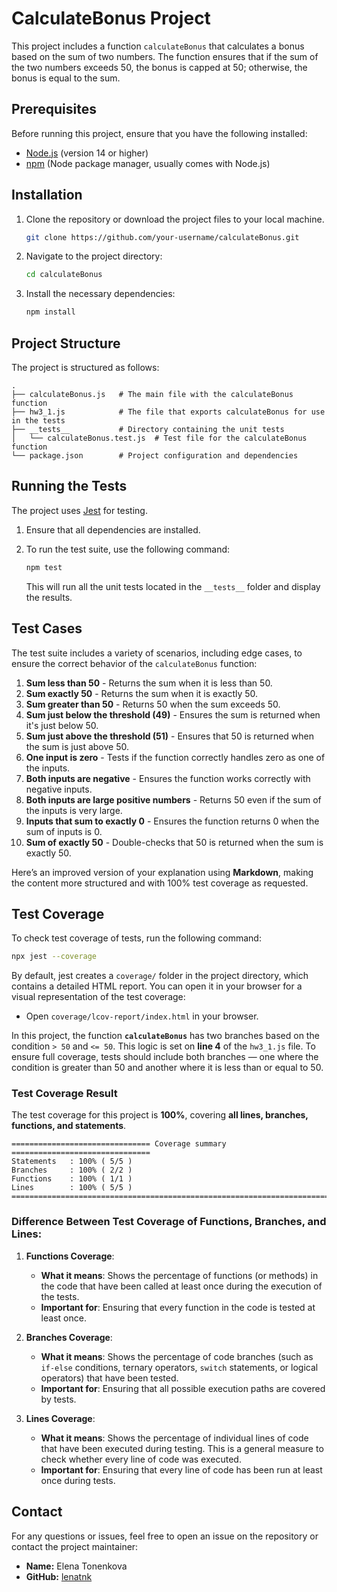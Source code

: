 # CalculateBonus Project

This project includes a function `calculateBonus` that calculates a bonus based on the sum of two numbers. The function ensures that if the sum of the two numbers exceeds 50, the bonus is capped at 50; otherwise, the bonus is equal to the sum.

## Prerequisites

Before running this project, ensure that you have the following installed:

- [Node.js](https://nodejs.org/en/) (version 14 or higher)
- [npm](https://www.npmjs.com/) (Node package manager, usually comes with Node.js)

## Installation

1. Clone the repository or download the project files to your local machine.
   
   ```bash
   git clone https://github.com/your-username/calculateBonus.git
   ```

2. Navigate to the project directory:

   ```bash
   cd calculateBonus
   ```

3. Install the necessary dependencies:

   ```bash
   npm install
   ```

## Project Structure

The project is structured as follows:

```
.
├── calculateBonus.js   # The main file with the calculateBonus function
├── hw3_1.js            # The file that exports calculateBonus for use in the tests
├── __tests__           # Directory containing the unit tests
│   └── calculateBonus.test.js  # Test file for the calculateBonus function
└── package.json        # Project configuration and dependencies
```

## Running the Tests

The project uses [Jest](https://jestjs.io/) for testing.

1. Ensure that all dependencies are installed.
   
2. To run the test suite, use the following command:

   ```bash
   npm test
   ```

   This will run all the unit tests located in the `__tests__` folder and display the results.

## Test Cases

The test suite includes a variety of scenarios, including edge cases, to ensure the correct behavior of the `calculateBonus` function:

1. **Sum less than 50** - Returns the sum when it is less than 50.
2. **Sum exactly 50** - Returns the sum when it is exactly 50.
3. **Sum greater than 50** - Returns 50 when the sum exceeds 50.
4. **Sum just below the threshold (49)** - Ensures the sum is returned when it's just below 50.
5. **Sum just above the threshold (51)** - Ensures that 50 is returned when the sum is just above 50.
6. **One input is zero** - Tests if the function correctly handles zero as one of the inputs.
7. **Both inputs are negative** - Ensures the function works correctly with negative inputs.
8. **Both inputs are large positive numbers** - Returns 50 even if the sum of the inputs is very large.
9. **Inputs that sum to exactly 0** - Ensures the function returns 0 when the sum of inputs is 0.
10. **Sum of exactly 50** - Double-checks that 50 is returned when the sum is exactly 50.

Here’s an improved version of your explanation using **Markdown**, making the content more structured and with 100% test coverage as requested.

## Test Coverage

To check test coverage of tests, run the following command:

```bash
npx jest --coverage
```

By default, jest creates a `coverage/` folder in the project directory, which contains a detailed HTML report. You can open it in your browser for a visual representation of the test coverage:

- Open `coverage/lcov-report/index.html` in your browser.

In this project, the function **`calculateBonus`** has two branches based on the condition `> 50` and `<= 50`. This logic is set on **line 4** of the `hw3_1.js` file. To ensure full coverage, tests should include both branches — one where the condition is greater than 50 and another where it is less than or equal to 50.

### Test Coverage Result

The test coverage for this project is **100%**, covering **all lines, branches, functions, and statements**.

```text
=============================== Coverage summary ===============================
Statements   : 100% ( 5/5 )
Branches     : 100% ( 2/2 )
Functions    : 100% ( 1/1 )
Lines        : 100% ( 5/5 )
=================================================================================
```

### Difference Between Test Coverage of Functions, Branches, and Lines:

1. **Functions Coverage**:
   - **What it means**: Shows the percentage of functions (or methods) in the code that have been called at least once during the execution of the tests.
   - **Important for**: Ensuring that every function in the code is tested at least once.

2. **Branches Coverage**:
   - **What it means**: Shows the percentage of code branches (such as `if-else` conditions, ternary operators, `switch` statements, or logical operators) that have been tested. 
   - **Important for**: Ensuring that all possible execution paths are covered by tests.

3. **Lines Coverage**:
   - **What it means**: Shows the percentage of individual lines of code that have been executed during testing. This is a general measure to check whether every line of code was executed.
   - **Important for**: Ensuring that every line of code has been run at least once during tests.

## Contact

For any questions or issues, feel free to open an issue on the repository or contact the project maintainer:

- **Name:** Elena Tonenkova
- **GitHub:** [lenatnk](https://github.com/lenatnk) 